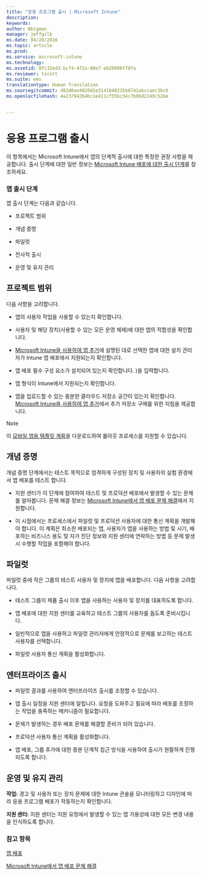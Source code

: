 ```yaml
---
title: "응용 프로그램 출시 | Microsoft Intune"
description: 
keywords: 
author: Nbigman
manager: jeffgilb
ms.date: 04/28/2016
ms.topic: article
ms.prod: 
ms.service: microsoft-intune
ms.technology: 
ms.assetid: 0fc32ed3-bcf4-472a-80e7-eb20986f78fa
ms.reviewer: tscott
ms.suite: ems
translationtype: Human Translation
ms.sourcegitcommit: d82d0ae4820d2e2141848235b8741abccaec3bc6
ms.openlocfilehash: 4a237942b4bc1e411cf55bc34c7b86d2249c526e


---
```


# 응용 프로그램 출시
이 항목에서는 Microsoft Intune에서 앱의 단계적 출시에 대한 특정한 권장 사항을 제공합니다. 출시 단계에 대한 일반 정보는 [Microsoft Intune 배포에 대한 출시 단계](rollout-phases-for-microsoft-intune-deployment.md)를 참조하세요.

### 앱 출시 단계
앱 출시 단계는 다음과 같습니다.

-   프로젝트 범위

-   개념 증명

-   파일럿

-   전사적 출시

-   운영 및 유지 관리

## 프로젝트 범위
다음 사항을 고려합니다.

-   앱의 사용자 작업을 사용할 수 있는지 확인합니다.

-   사용자 및 해당 장치(사용할 수 있는 모든 운영 체제)에 대한 앱의 적합성을 확인합니다.

-   [Microsoft Intune을 사용하여 앱 추가](/intune/deploy-use/add-apps)에 설명된 대로 선택한 앱에 대한 설치 관리자가 Intune 앱 배포에서 지원되는지 확인합니다.

-   앱 배포 필수 구성 요소가 설치되어 있는지 확인합니다. <!---, as described in [Plan for app deployment in Microsoft Intune](plan-for-app-deployment-in-microsoft-intune.md--->)을 입력합니다.

-   앱 형식이 Intune에서 지원되는지 확인합니다.

-   앱을 업로드할 수 있는 충분한 클라우드 저장소 공간이 있는지 확인합니다. [Microsoft Intune을 사용하여 앱 추가](/intune/deploy-use/add-apps)에서 추가 저장소 구매를 위한 지침을 제공합니다.

> [!NOTE]           
> 이 [모바일 앱용 템플릿 계획](https://gallery.technet.microsoft.com/Mobile-app-planning-18689d59)을 다운로드하여 롤아웃 프로세스를 지원할 수 있습니다.

## 개념 증명
개념 증명 단계에서는 테스트 목적으로 엄격하게 구성된 장치 및 사용자의 실험 환경에서 앱 배포를 테스트 합니다.

-   지원 센터가 이 단계에 참여하여 테스트 및 프로덕션 배포에서 발생할 수 있는 문제를 알아봅니다. 문제 해결 정보는 [Microsoft Intune에서 앱 배포 문제 해결](/intune/troubleshoot/troubleshoot-app-deployment-problems-in-microsoft-intune)에서 지원합니다.

-   이 시점에서는 프로세스에서 파일럿 및 프로덕션 사용자에 대한 통신 계획을 개발해야 합니다. 이 계획은 최소한 배포되는 앱, 사용자가 앱을 사용하는 방법 및 시기, 배포하는 비즈니스 용도 및 자가 진단 정보와 지원 센터에 연락하는 방법 등 문제 발생 시 수행할 작업을 포함해야 합니다.

## 파일럿
파일럿 중에 작은 그룹의 테스트 사용자 및 장치에 앱을 배포합니다. 다음 사항을 고려합니다.

-   테스트 그룹이 제품 출시 이후 앱을 사용하는 사용자 및 장치를 대표하도록 합니다.

-   앱 배포에 대한 지원 센터를 교육하고 테스트 그룹의 사용자를 돕도록 준비시킵니다.

-   일반적으로 앱을 사용하고 파일럿 관리자에게 안정적으로 문제를 보고하는 테스트 사용자를 선택합니다.

-   파일럿 사용자 통신 계획을 활성화합니다.

## 엔터프라이즈 출시

-   파일럿 결과를 사용하여 엔터프라이즈 출시를 조정할 수 있습니다.

-   앱 출시 일정을 지원 센터에 알립니다. 요청을 도와주고 필요에 따라 배포를 조정하는 작업을 충족하는 메커니즘이 필요합니다.

-   문제가 발생하는 경우 배포 문제를 해결할 준비가 되어 있습니다.

-   프로덕션 사용자 통신 계획을 활성화합니다.

-   앱 배포, 그룹 추가에 대한 증분 단계적 접근 방식을 사용하여 출시가 원활하게 진행되도록 합니다.

## 운영 및 유지 관리
**작업:** 경고 및 사용자 또는 장치 문제에 대한 Intune 콘솔을 모니터링하고 디자인에 따라 응용 프로그램 배포가 작동하는지 확인합니다.

**지원 센터:** 지원 센터는 지원 요청에서 발생할 수 있는 앱 가용성에 대한 모든 변경 내용을 인식하도록 합니다.

### 참고 항목
[앱 배포](/intune/deploy-use/deploy-apps)

[Microsoft Intune에서 앱 배포 문제 해결](/intune/troubleshoot/troubleshoot-app-deployment-problems-in-microsoft-intune)



<!--HONumber=Jun16_HO4-->


